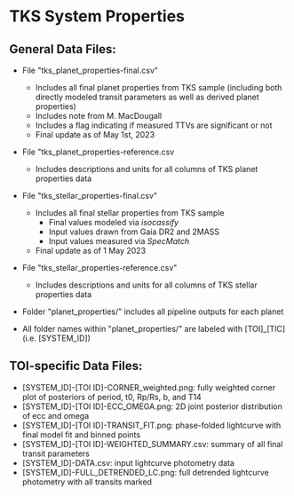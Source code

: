 # TKS System Properties
## General Data Files:
* File "tks_planet_properties-final.csv"
  * Includes all final planet properties from TKS sample (including both directly modeled transit parameters as well as derived planet properties)
  * Includes note from M. MacDougall
  * Includes a flag indicating if measured TTVs are significant or not
  * Final update as of May 1st, 2023
* File "tks_planet_properties-reference.csv
  * Includes descriptions and units for all columns of TKS planet properties data

* File "tks_stellar_properties-final.csv"
  * Includes all final stellar properties from TKS sample
    * Final values modeled via *isocassify*
    * Input values drawn from Gaia DR2 and 2MASS
    * Input values measured via *SpecMatch*
  * Final update as of 1 May 2023
* File "tks_stellar_properties-reference.csv"
  * Includes descriptions and units for all columns of TKS stellar properties data

* Folder "planet_properties/" includes all pipeline outputs for each planet
- All folder names within "planet_properties/" are labeled with [TOI]_[TIC] (i.e. [SYSTEM_ID])

## TOI-specific Data Files:
- [SYSTEM_ID]-[TOI ID]-CORNER_weighted.png: fully weighted corner plot of posteriors of period, t0, Rp/Rs, b, and T14
- [SYSTEM_ID]-[TOI ID]-ECC_OMEGA.png: 2D joint posterior distribution of ecc and omega
- [SYSTEM_ID]-[TOI ID]-TRANSIT_FIT.png: phase-folded lightcurve with final model fit and binned points
- [SYSTEM_ID]-[TOI ID]-WEIGHTED_SUMMARY.csv: summary of all final transit parameters
- [SYSTEM_ID]-DATA.csv: input lightcurve photometry data
- [SYSTEM_ID]-FULL_DETRENDED_LC.png: full detrended lightcurve photometry with all transits marked
